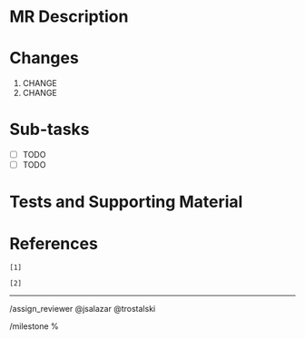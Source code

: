 
# MR Description



# Changes

1. CHANGE
1. CHANGE

# Sub-tasks

- [ ] TODO
- [ ] TODO

# Tests and Supporting Material



# References


`[1]` 

`[2]` 

---

/assign_reviewer @jsalazar @trostalski 

/milestone %


